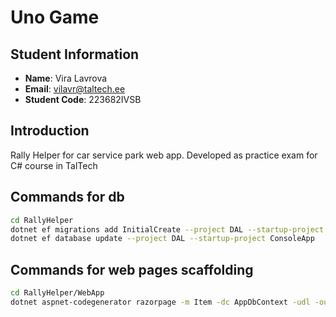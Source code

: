 # Uno Game


## Student Information

- **Name**: Vira Lavrova
- **Email**: vilavr@taltech.ee
- **Student Code**: 223682IVSB

## Introduction

Rally Helper for car service park web app. Developed as practice exam for C# course in TalTech

## Commands for db

~~~bash
cd RallyHelper
dotnet ef migrations add InitialCreate --project DAL --startup-project ConsoleApp
dotnet ef database update --project DAL --startup-project ConsoleApp
~~~

## Commands for web pages scaffolding

~~~bash
cd RallyHelper/WebApp
dotnet aspnet-codegenerator razorpage -m Item -dc AppDbContext -udl -outDir Pages/Items --referenceScriptLibraries
~~~